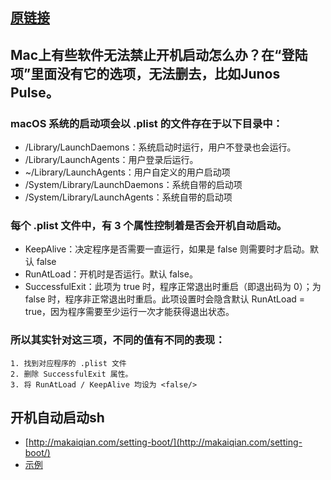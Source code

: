 ## [原链接](https://www.zhihu.com/question/28268529)

## Mac上有些软件无法禁止开机启动怎么办？在“登陆项”里面没有它的选项，无法删去，比如Junos Pulse。

### macOS 系统的启动项会以 .plist 的文件存在于以下目录中：

- /Library/LaunchDaemons：系统启动时运行，用户不登录也会运行。
- /Library/LaunchAgents：用户登录后运行。
- ~/Library/LaunchAgents：用户自定义的用户启动项
- /System/Library/LaunchDaemons：系统自带的启动项
- /System/Library/LaunchAgents：系统自带的启动项

### 每个 .plist 文件中，有 3 个属性控制着是否会开机自动启动。
- KeepAlive：决定程序是否需要一直运行，如果是 false 则需要时才启动。默认 false
- RunAtLoad：开机时是否运行。默认 false。
- SuccessfulExit：此项为 true 时，程序正常退出时重启（即退出码为 0）；为 false 时，程序非正常退出时重启。此项设置时会隐含默认 RunAtLoad = true，因为程序需要至少运行一次才能获得退出状态。

### 所以其实针对这三项，不同的值有不同的表现：
```
1. 找到对应程序的 .plist 文件 
2. 删除 SuccessfulExit 属性。
3. 将 RunAtLoad / KeepAlive 均设为 <false/>
```


## 开机自动启动sh
- [http://makaiqian.com/setting-boot/](http://makaiqian.com/setting-boot/)
- [示例](./start.sh)

